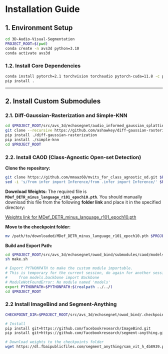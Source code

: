 # Installation Guide

## 1. Environment Setup

```bash
cd 3D-Audio-Visual-Segmentation
PROJECT_ROOT=$(pwd)
conda create -n avs3d python=3.10
conda activate avs3d
```

### 1.2. Install Core Dependencies

```bash
conda install pytorch=2.1 torchvision torchaudio pytorch-cuda=11.8 -c pytorch -c nvidia -y
pip install .
```

***

## 2. Install Custom Submodules

### 2.1. Diff-Gaussian-Rasterization and Simple-KNN

```bash
cd $PROJECT_ROOT/src/avs_3d/echosegnet/audio_informed_gaussian_splatting/submodules
git clone --recursive https://github.com/ashawkey/diff-gaussian-rasterization
pip install ./diff-gaussian-rasterization
pip install ./simple-knn
cd $PROJECT_ROOT
```

### 2.2. Install CAOD (Class-Agnostic Open-set Detection)

**Clone the repository:**
```bash
git clone https://github.com/mmaaz60/mvits_for_class_agnostic_od.git $PROJECT_ROOT/src/avs_3d/echosegnet/owod_bind/submodules/caod
sed -i 's/from infer import Inference/from .infer import Inference/' $PROJECT_ROOT/src/avs_3d/echosegnet/owod_bind/submodules/caod/inference/minus_language.py
```

**Download Weights:**
The required file is **`MDef_DETR_minus_language_r101_epoch10.pth`**.
You should manually download this file from the following **folder link** and place it in the specified directory:

[Weights link for MDef_DETR_minus_language_r101_epoch10.pth](https://mbzuaiac-my.sharepoint.com/:f:/g/personal/muhammad_maaz_mbzuai_ac_ae/Erw0P4D7bDdKtl4BstL8XFsBv-k2W7Ya9rKOaZBIOrTEcQ?e=pL2VgF)

**Move to the checkpoint folder:**
```bash
mv /path/to/downloaded/MDef_DETR_minus_language_r101_epoch10.pth $PROJECT_ROOT/src/avs_3d/echosegnet/owod_bind/.checkpoints/
```

**Build and Export Path:**
```bash
cd $PROJECT_ROOT/src/avs_3d/echosegnet/owod_bind/submodules/caod/models/ops
sh make.sh

# Export PYTHONPATH to make the custom module importable. 
# This is temporary for the current session, do again for another session, otherwise:
#     from models.backbone import Backbone
# ModuleNotFoundError: No module named 'models'
export PYTHONPATH=$PYTHONPATH:$(realpath ../../)
cd $PROJECT_ROOT
```

### 2.2 Install ImageBind and Segment-Anything

```bash
CHECKPOINT_DIR=$PROJECT_ROOT/src/avs_3d/echosegnet/owod_bind/.checkpoints

# Install
pip install git+https://github.com/facebookresearch/ImageBind.git
pip install git+https://github.com/facebookresearch/segment-anything.git

# Download weights to the checkpoints folder
wget https://dl.fbaipublicfiles.com/segment_anything/sam_vit_h_4b8939.pth -P $CHECKPOINT_DIR
```
